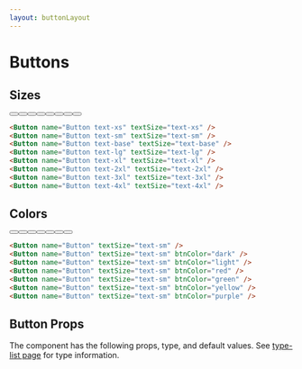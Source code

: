 ```yaml
---
layout: buttonLayout
---
```


<script>
  import {ArrowCircleRightIconOutline} from '@codewithshin/svelte-heroicons'
  import { Button, Table, TableDefaultRow }from '$lib/index';
  import componentProps from '../props/Button.json'
  // Props table
  export let items = componentProps.props
	let propHeader = ['Name', 'Type', 'Default']
	// console.log(items)
	let divClass='w-full relative overflow-x-auto shadow-md sm:rounded-lg'
  
</script>

<h1 class="text-3xl w-full dark:text-white pt-16">Buttons</h1>

<h2 class="text-2xl w-full dark:text-white py-8">Sizes</h2>

<div class="rounded-xl w-full my-4 mx-auto bg-gradient-to-r bg-white dark:bg-gray-900 border border-gray-200 dark:border-gray-700 p-2 sm:p-6">
  <Button name="Button text-xs" textSize="text-xs" />
  <Button name="Button text-sm" textSize="text-sm" />
  <Button name="Button text-base" textSize="text-base" />
  <Button name="Button text-lg" textSize="text-lg" />
  <Button name="Button text-xl" textSize="text-xl" />
  <Button name="Button text-2xl" textSize="text-2xl" />
  <Button name="Button text-3xl" textSize="text-3xl" />
  <Button name="Button text-4xl" textSize="text-4xl" />
</div>

```html
<Button name="Button text-xs" textSize="text-xs" />
<Button name="Button text-sm" textSize="text-sm" />
<Button name="Button text-base" textSize="text-base" />
<Button name="Button text-lg" textSize="text-lg" />
<Button name="Button text-xl" textSize="text-xl" />
<Button name="Button text-2xl" textSize="text-2xl" />
<Button name="Button text-3xl" textSize="text-3xl" />
<Button name="Button text-4xl" textSize="text-4xl" />
```

<h2 class="text-2xl w-full dark:text-white py-8">Colors</h2>

<div class="rounded-xl w-full my-4 mx-auto bg-gradient-to-r bg-white dark:bg-gray-900 border border-gray-200 dark:border-gray-700 p-2 sm:p-6">
  <Button name="Button" textSize="text-sm" />
  <Button name="Button" textSize="text-sm" btnColor="dark" />
  <Button name="Button" textSize="text-sm" btnColor="light" />
  <Button name="Button" textSize="text-sm" btnColor="red" />
  <Button name="Button" textSize="text-sm" btnColor="green" />
  <Button name="Button" textSize="text-sm" btnColor="yellow" />
  <Button name="Button" textSize="text-sm" btnColor="purple" />
</div>

```html
<Button name="Button" textSize="text-sm" />
<Button name="Button" textSize="text-sm" btnColor="dark" />
<Button name="Button" textSize="text-sm" btnColor="light" />
<Button name="Button" textSize="text-sm" btnColor="red" />
<Button name="Button" textSize="text-sm" btnColor="green" />
<Button name="Button" textSize="text-sm" btnColor="yellow" />
<Button name="Button" textSize="text-sm" btnColor="purple" />
```

<h2 class="text-2xl w-full text-gray-900 dark:text-white py-8">Button Props</h2>

<p>The component has the following props, type, and default values. See <a href="/type-list" class="text-blue-600 hover:underline dark:text-blue-500">type-list page</a> for type information.</p>


<Table header={propHeader} {divClass} >
  <TableDefaultRow {items} rowState='hover' />
</Table>